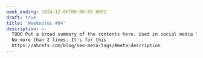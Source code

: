 ```yaml
---
week_ending: 2024-12-06T00:00:00.000Z
draft: true
title: 'Weeknotes #94'
description: >-
  TODO Put a broad summary of the contents here. Used in social media links etc.
  No more than 2 lines. It's for this
  https://ahrefs.com/blog/seo-meta-tags/#meta-description
---
```


